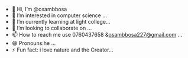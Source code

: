 - 👋 Hi, I’m @osambbosa
- 👀 I’m interested in computer science ...
- 🌱 I’m currently learning at light college...
- 💞️ I’m looking to collaborate on ...
- 📫 How to reach me use 0760437658 &osambbosa227@gmail.com ...
- 😄 Pronouns:he ...
- ⚡ Fun fact: i love nature and the Creator...

<!---
osambbosa/osambbosa is a ✨ special ✨ repository because its `README.md` (this file) appears on your GitHub profile.
You can click the Preview link to take a look at your changes.
--->
